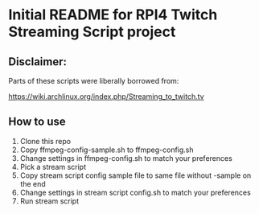 # Initial README for RPI4 Twitch Streaming Script project

## Disclaimer:

Parts of these scripts were liberally borrowed from:

https://wiki.archlinux.org/index.php/Streaming_to_twitch.tv

## How to use

1. Clone this repo
2. Copy ffmpeg-config-sample.sh to ffmpeg-config.sh
3. Change settings in ffmpeg-config.sh to match your preferences
4. Pick a stream script
5. Copy stream script config sample file to same file without -sample on the end
6. Change settings in stream script config.sh to match your preferences
7. Run stream script